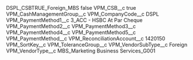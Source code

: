 <?xml version="1.0" encoding="UTF-8"?>
<CustomMetadata xmlns="http://soap.sforce.com/2006/04/metadata" xmlns:xsi="http://www.w3.org/2001/XMLSchema-instance" xmlns:xsd="http://www.w3.org/2001/XMLSchema">
    <label>DSPL_CSBTRUE_Foreign_MBS</label>
    <protected>false</protected>
    <values>
        <field>VPM_CSB__c</field>
        <value xsi:type="xsd:boolean">true</value>
    </values>
    <values>
        <field>VPM_CashManagementGroup__c</field>
        <value xsi:nil="true"/>
    </values>
    <values>
        <field>VPM_CompanyCode__c</field>
        <value xsi:type="xsd:string">DSPL</value>
    </values>
    <values>
        <field>VPM_PaymentMethod1__c</field>
        <value xsi:type="xsd:string">3_ACC - HSBC At Par Cheque</value>
    </values>
    <values>
        <field>VPM_PaymentMethod2__c</field>
        <value xsi:nil="true"/>
    </values>
    <values>
        <field>VPM_PaymentMethod3__c</field>
        <value xsi:nil="true"/>
    </values>
    <values>
        <field>VPM_PaymentMethod4__c</field>
        <value xsi:nil="true"/>
    </values>
    <values>
        <field>VPM_PaymentMethod5__c</field>
        <value xsi:nil="true"/>
    </values>
    <values>
        <field>VPM_PaymentMethod__c</field>
        <value xsi:nil="true"/>
    </values>
    <values>
        <field>VPM_ReconciliationAccount__c</field>
        <value xsi:type="xsd:string">1420150</value>
    </values>
    <values>
        <field>VPM_SortKey__c</field>
        <value xsi:nil="true"/>
    </values>
    <values>
        <field>VPM_ToleranceGroup__c</field>
        <value xsi:nil="true"/>
    </values>
    <values>
        <field>VPM_VendorSubType__c</field>
        <value xsi:type="xsd:string">Foreign</value>
    </values>
    <values>
        <field>VPM_VendorType__c</field>
        <value xsi:type="xsd:string">MBS_Marketing Business Services_G001</value>
    </values>
</CustomMetadata>
